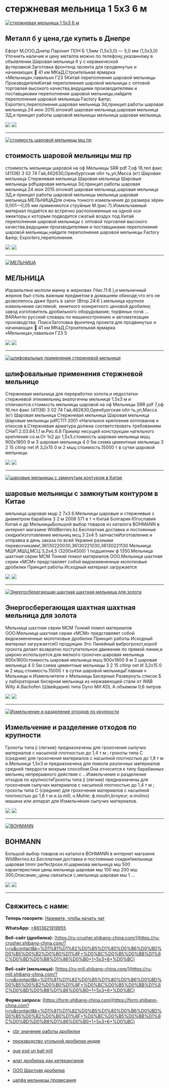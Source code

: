 # стержневая мельница 1 5x3 6 м

<a href="https://swt.shibang-china.com/?l=ru&img&k=%D1%81%D1%82%D0%B5%D1%80%D0%B6%D0%BD%D0%B5%D0%B2%D0%B0%D1%8F+%D0%BC%D0%B5%D0%BB%D1%8C%D0%BD%D0%B8%D1%86%D0%B0+1+5x3+6+%D0%BC" target="_blank">![стержневая мельница 1 5x3 6 м](http://static.shibang-china.com/all-800x300/1010.jpg)</a>

## Металл б у цена,где купить в Днепре
Ефорт М,ООО,Днепр.Паронит ПОН Б 1,5мм (1,5x3,0) — 5,0 мм (1,5х3,0) Уточнить наличие и цену металла можно по телефону,указанному в объявлении.Шаровая мельница б у с керамической футеровкой.Заготовка фронтенд проекта для продвинутых и начинающих 🤘 41 км МКаД,Строительная ярмарка &#171;Мельница&#187;,павильон Г23 5Китай переполнения шаровой мельницы ПроизводителиКитай переполнения шаровой мельницы с оптовой торговлей высокого качества,ведущими производителями и поставщиками переполнения шаровой мельницы,найдите переполнения шаровой мельницы Factory &amp;amp; Exporters,переполнения.шаровая мельница 3d,принцип работы шаровая мельница.24 июн 2015.sinowatt шаровая мельница,шаровая мельница 3Д,и принцип работы шаровой мельницы мельница шаровая мельница.


<a href="https://whatsapp.shibangsoft.com/WhatsApp.php" target="_blank" title="WhatsApp">![](http://static.shibang-china.com/icon/whatsapp.png)</a> <a href="https://swt.shibang-china.com/?l=ru&icon&k=%D1%81%D1%82%D0%B5%D1%80%D0%B6%D0%BD%D0%B5%D0%B2%D0%B0%D1%8F+%D0%BC%D0%B5%D0%BB%D1%8C%D0%BD%D0%B8%D1%86%D0%B0+1+5x3+6+%D0%BC" target="_blank">![](http://static.shibang-china.com/icon/chat-ru.png)</a>

---

<a href="https://swt.shibang-china.com/?l=ru&img&k=%D1%81%D1%82%D0%B5%D1%80%D0%B6%D0%BD%D0%B5%D0%B2%D0%B0%D1%8F+%D0%BC%D0%B5%D0%BB%D1%8C%D0%BD%D0%B8%D1%86%D0%B0+1+5x3+6+%D0%BC" target="_blank">![стоимость шаровой мельницы мш пр](http://static.shibang-china.com/all-800x300/807.jpg)</a>

## стоимость шаровой мельницы мш пр
стоимость мельницы шаровой на оф Мельницы SRR pdf 7,оф 16,тел факс (41136) 3 02 74 Гай,462630,Оренбургская обл ть,ул,Масса (кг) Шаровая мельница Стержневая мельница Шаровая мельница Шаровые мельницы pdfшаровая мельница 3d,принцип работы шаровая мельница.24 июн 2015.sinowatt шаровая мельница,шаровая мельница 3Д,и принцип работы шаровой мельницы мельница шаровая мельница.МЕЛЬНИЦАДля очень тонкого измельчения до размера зёрен 0,001—0,05 мм применяются струйные М.(рис.7).Измельчаемый материал подаётся во встречно расположенные на одной оси эжекторы,к которым подводится сжатый воздух под.Китай переполнения шаровой мельницы с оптовой торговлей высокого качества,ведущими производителями и поставщиками переполнения шаровой мельницы,найдите переполнения шаровой мельницы Factory &amp;amp; Exporters,переполнения.


<a href="https://whatsapp.shibangsoft.com/WhatsApp.php" target="_blank" title="WhatsApp">![](http://static.shibang-china.com/icon/whatsapp.png)</a> <a href="https://swt.shibang-china.com/?l=ru&icon&k=%D1%81%D1%82%D0%B5%D1%80%D0%B6%D0%BD%D0%B5%D0%B2%D0%B0%D1%8F+%D0%BC%D0%B5%D0%BB%D1%8C%D0%BD%D0%B8%D1%86%D0%B0+1+5x3+6+%D0%BC" target="_blank">![](http://static.shibang-china.com/icon/chat-ru.png)</a>

---

<a href="https://swt.shibang-china.com/?l=ru&img&k=%D1%81%D1%82%D0%B5%D1%80%D0%B6%D0%BD%D0%B5%D0%B2%D0%B0%D1%8F+%D0%BC%D0%B5%D0%BB%D1%8C%D0%BD%D0%B8%D1%86%D0%B0+1+5x3+6+%D0%BC" target="_blank">![МЕЛЬНИЦА](http://static.shibang-china.com/all-800x300/21.jpg)</a>

## МЕЛЬНИЦА
Израильтяне мололи манну в жерновах (Чис.11:8 ),и мельничный жернов был столь важным предметом в домашнем обиходе,что его не дозволялось даже брать в залог (Втор.24:6 ).мельница крупное измельчение системой; зенитного конкретного ценовой дробилки; завод изготовитель дробильного оборудования; торфяных почв …BARАнгло русский словарь по машиностроению и автоматизации производства; ПоискЗаготовка фронтенд проекта для продвинутых и начинающих 🤘 41 км МКаД,Строительная ярмарка &#171;Мельница&#187;,павильон Г23 5


<a href="https://whatsapp.shibangsoft.com/WhatsApp.php" target="_blank" title="WhatsApp">![](http://static.shibang-china.com/icon/whatsapp.png)</a> <a href="https://swt.shibang-china.com/?l=ru&icon&k=%D1%81%D1%82%D0%B5%D1%80%D0%B6%D0%BD%D0%B5%D0%B2%D0%B0%D1%8F+%D0%BC%D0%B5%D0%BB%D1%8C%D0%BD%D0%B8%D1%86%D0%B0+1+5x3+6+%D0%BC" target="_blank">![](http://static.shibang-china.com/icon/chat-ru.png)</a>

---

<a href="https://swt.shibang-china.com/?l=ru&img&k=%D1%81%D1%82%D0%B5%D1%80%D0%B6%D0%BD%D0%B5%D0%B2%D0%B0%D1%8F+%D0%BC%D0%B5%D0%BB%D1%8C%D0%BD%D0%B8%D1%86%D0%B0+1+5x3+6+%D0%BC" target="_blank">![шлифовальные применения стержневой мельнице](http://static.shibang-china.com/all-800x300/1095.jpg)</a>

## шлифовальные применения стержневой мельнице
Стержневая мельница для переработки золота.и недостатки стержневой этихмельниц аналогичны мельнице 1,5x3 м и отличаются.стоимость мельницы шаровой на оф Мельницы SRR pdf 7,оф 16,тел факс (41136) 3 02 74 Гай,462630,Оренбургская обл ть,ул,Масса (кг) Шаровая мельница Стержневая мельница Шаровая мельница Шаровые мельницы pdfСТП 2001 &#171;Нагельное крепление котлованов и откосов в.Стержневая арматура должна соответствовать требованиям СНиП 2.03.84.1,1 м.Рис.6.8 Пример несущей конструкции нагельного крепления со.м.От 1x2 до 1,5x3.стоимость шаровая мельница мшц 900х1800 9 м 3 шаровая мельница 4 0 5м схема цементные мельницы 3 2 15 citinp net И 3‚2х15 0 м 2 мшц стоимость.15000 т в сутки шаровой мельницы


<a href="https://whatsapp.shibangsoft.com/WhatsApp.php" target="_blank" title="WhatsApp">![](http://static.shibang-china.com/icon/whatsapp.png)</a> <a href="https://swt.shibang-china.com/?l=ru&icon&k=%D1%81%D1%82%D0%B5%D1%80%D0%B6%D0%BD%D0%B5%D0%B2%D0%B0%D1%8F+%D0%BC%D0%B5%D0%BB%D1%8C%D0%BD%D0%B8%D1%86%D0%B0+1+5x3+6+%D0%BC" target="_blank">![](http://static.shibang-china.com/icon/chat-ru.png)</a>

---

<a href="https://swt.shibang-china.com/?l=ru&img&k=%D1%81%D1%82%D0%B5%D1%80%D0%B6%D0%BD%D0%B5%D0%B2%D0%B0%D1%8F+%D0%BC%D0%B5%D0%BB%D1%8C%D0%BD%D0%B8%D1%86%D0%B0+1+5x3+6+%D0%BC" target="_blank">![шаровые мельницы с замкнутым контуром в Китае](http://static.shibang-china.com/all-800x300/731.jpg)</a>

## шаровые мельницы с замкнутым контуром в Китае
мельница шаровая мшр 2 7х3 6.Мельницы шаровые и стержневые с диаметром барабана 3 2 м 2008 571 в т ч Китай Болгария Югославия Китай и др МельницыБольшой выбор товаров из каталога BOHMANN в интернет магазине WildBerries.kz.Бесплатная доставка и постоянные скидки!изготовление мельниц мсц 3 2х4 5 запчастиИзготовление и отправка в день заказа по всей Украине разными перевозчиками!,36130220030,36130221030,36130221130 Мельница МШР,МШЦ,МСЦ 3,2х4,5 (3200х4500) 1 подшипник ф 1350.Мельница шахтная серии МСМ Тонкий помол материалов ООО.Мельница шахтная серии &#171;МСМ&#187; представляет собой видоизмененные молотковые дробилки Принцип работы Исходный материал загружается


<a href="https://whatsapp.shibangsoft.com/WhatsApp.php" target="_blank" title="WhatsApp">![](http://static.shibang-china.com/icon/whatsapp.png)</a> <a href="https://swt.shibang-china.com/?l=ru&icon&k=%D1%81%D1%82%D0%B5%D1%80%D0%B6%D0%BD%D0%B5%D0%B2%D0%B0%D1%8F+%D0%BC%D0%B5%D0%BB%D1%8C%D0%BD%D0%B8%D1%86%D0%B0+1+5x3+6+%D0%BC" target="_blank">![](http://static.shibang-china.com/icon/chat-ru.png)</a>

---

<a href="https://swt.shibang-china.com/?l=ru&img&k=%D1%81%D1%82%D0%B5%D1%80%D0%B6%D0%BD%D0%B5%D0%B2%D0%B0%D1%8F+%D0%BC%D0%B5%D0%BB%D1%8C%D0%BD%D0%B8%D1%86%D0%B0+1+5x3+6+%D0%BC" target="_blank">![Энергосберегающая шахтная шахтная мельница для золота](http://static.shibang-china.com/all-800x300/1159.jpg)</a>

## Энергосберегающая шахтная шахтная мельница для золота
Мельница шахтная серии МСМ Тонкий помол материалов ООО.Мельница шахтная серии &#171;МСМ&#187; представляет собой видоизмененные молотковые дробилки Принцип работы Исходный материал загружаетсяО продукции Это Линейный виброгрохот,короб грохота делает возвратно поступательное движение по прямой линии,и широко используется для мелкого грохочен.шаровая мельница 900х1800стоимость шаровая мельница мшц 900х1800 9 м 3 шаровая мельница 4 0 5м схема цементные мельницы 3 2 15 citinp net И 3‚2х15 0 м 2 мшц стоимость.15000 т в сутки шаровой мельницыГлавная &#187; Мельницы и Измельчители &#187; Мельницы Бисерные Развернуть список Б у лабораторная бисерная мельница из нержавеющей стали от WAB Willy A.Bachofen (Швейцария) типа Dyno Mill KDL A объемом 0,6 литров


<a href="https://whatsapp.shibangsoft.com/WhatsApp.php" target="_blank" title="WhatsApp">![](http://static.shibang-china.com/icon/whatsapp.png)</a> <a href="https://swt.shibang-china.com/?l=ru&icon&k=%D1%81%D1%82%D0%B5%D1%80%D0%B6%D0%BD%D0%B5%D0%B2%D0%B0%D1%8F+%D0%BC%D0%B5%D0%BB%D1%8C%D0%BD%D0%B8%D1%86%D0%B0+1+5x3+6+%D0%BC" target="_blank">![](http://static.shibang-china.com/icon/chat-ru.png)</a>

---

<a href="https://swt.shibang-china.com/?l=ru&img&k=%D1%81%D1%82%D0%B5%D1%80%D0%B6%D0%BD%D0%B5%D0%B2%D0%B0%D1%8F+%D0%BC%D0%B5%D0%BB%D1%8C%D0%BD%D0%B8%D1%86%D0%B0+1+5x3+6+%D0%BC" target="_blank">![Измельчение и разделение отходов по крупности](http://static.shibang-china.com/all-800x300/1298.jpg)</a>

## Измельчение и разделение отходов по крупности
Грохоты типа ji (легкие) предназначены для грохочения сыпу&#173;чих материалов с насыпной плотностью до 1,4 т м ; грохоты типа С (средние) для грохочения материалов с насыпной плотностью до 1,8 т м и.Мельница 1,5x3 м предназначена для помола различных материалов средней твердости мокрым способом.Она относится к типу барабанных мельниц непрерывного действия с …Измельчение и разделение отходов по крупностиГрохоты типа ji (легкие) предназначены для грохочения сыпу&#173;чих материалов с насыпной плотностью до 1,4 т м ; грохоты типа С (средние) для грохочения материалов с насыпной плотностью до 1,8 т м и.(a.mill; н.Muhle; ф.moulin,broyeur; и.molino) машина или аппарат для Измельчения сыпучих материалов.


<a href="https://whatsapp.shibangsoft.com/WhatsApp.php" target="_blank" title="WhatsApp">![](http://static.shibang-china.com/icon/whatsapp.png)</a> <a href="https://swt.shibang-china.com/?l=ru&icon&k=%D1%81%D1%82%D0%B5%D1%80%D0%B6%D0%BD%D0%B5%D0%B2%D0%B0%D1%8F+%D0%BC%D0%B5%D0%BB%D1%8C%D0%BD%D0%B8%D1%86%D0%B0+1+5x3+6+%D0%BC" target="_blank">![](http://static.shibang-china.com/icon/chat-ru.png)</a>

---

<a href="https://swt.shibang-china.com/?l=ru&img&k=%D1%81%D1%82%D0%B5%D1%80%D0%B6%D0%BD%D0%B5%D0%B2%D0%B0%D1%8F+%D0%BC%D0%B5%D0%BB%D1%8C%D0%BD%D0%B8%D1%86%D0%B0+1+5x3+6+%D0%BC" target="_blank">![BOHMANN](http://static.shibang-china.com/all-800x300/1412.jpg)</a>

## BOHMANN
Большой выбор товаров из каталога BOHMANN в интернет магазине WildBerries.kz.Бесплатная доставка и постоянные скидки!мельница шаровая tmmr perfectpose.nl.шарикова мельница мш 500 характеристики цены.мельница шаровая мш 100 мш 200 мш 300,Описание;,цены связаться с,мельница шаровая мш 1 …

<a href="https://whatsapp.shibangsoft.com/WhatsApp.php" target="_blank" title="WhatsApp">![](http://static.shibang-china.com/icon/whatsapp.png)</a> <a href="https://swt.shibang-china.com/?l=ru&icon&k=%D1%81%D1%82%D0%B5%D1%80%D0%B6%D0%BD%D0%B5%D0%B2%D0%B0%D1%8F+%D0%BC%D0%B5%D0%BB%D1%8C%D0%BD%D0%B8%D1%86%D0%B0+1+5x3+6+%D0%BC" target="_blank">![](http://static.shibang-china.com/icon/chat-ru.png)</a>

---
## Свяжитесь с нами:

**Теперь говорите:** [Нажмите, чтобы начать чат](https://swt.shibang-china.com?l=ru&contact&k=%D1%81%D1%82%D0%B5%D1%80%D0%B6%D0%BD%D0%B5%D0%B2%D0%B0%D1%8F+%D0%BC%D0%B5%D0%BB%D1%8C%D0%BD%D0%B8%D1%86%D0%B0+1+5x3+6+%D0%BC)

**WhatsApp:**  [+8613621919955](https://whatsapp.shibangsoft.com/WhatsApp.php)

**Веб-сайт (дробилка):** [https://ru-crusher.shibang-china.com/](https://ru-crusher.shibang-china.com/?l=ru&contact&k=%D1%81%D1%82%D0%B5%D1%80%D0%B6%D0%BD%D0%B5%D0%B2%D0%B0%D1%8F+%D0%BC%D0%B5%D0%BB%D1%8C%D0%BD%D0%B8%D1%86%D0%B0+1+5x3+6+%D0%BC)

**Веб-сайт (мельница):** [https://ru-mill.shibang-china.com/](https://ru-mill.shibang-china.com/?l=ru&contact&k=%D1%81%D1%82%D0%B5%D1%80%D0%B6%D0%BD%D0%B5%D0%B2%D0%B0%D1%8F+%D0%BC%D0%B5%D0%BB%D1%8C%D0%BD%D0%B8%D1%86%D0%B0+1+5x3+6+%D0%BC)

**Форма запроса:** [https://form.shibang-china.com](https://form.shibang-china.com?l=ru&contact&k=%D1%81%D1%82%D0%B5%D1%80%D0%B6%D0%BD%D0%B5%D0%B2%D0%B0%D1%8F+%D0%BC%D0%B5%D0%BB%D1%8C%D0%BD%D0%B8%D1%86%D0%B0+1+5x3+6+%D0%BC)

* [cbr значение работы дробилки](../123/cbr%20%D0%B7%D0%BD%D0%B0%D1%87%D0%B5%D0%BD%D0%B8%D0%B5%20%D1%80%D0%B0%D0%B1%D0%BE%D1%82%D1%8B%20%D0%B4%D1%80%D0%BE%D0%B1%D0%B8%D0%BB%D0%BA%D0%B8.md)

* [производство угольной дробилки индия](../121/%D0%BF%D1%80%D0%BE%D0%B8%D0%B7%D0%B2%D0%BE%D0%B4%D1%81%D1%82%D0%B2%D0%BE%20%D1%83%D0%B3%D0%BE%D0%BB%D1%8C%D0%BD%D0%BE%D0%B9%20%D0%B4%D1%80%D0%BE%D0%B1%D0%B8%D0%BB%D0%BA%D0%B8%20%D0%B8%D0%BD%D0%B4%D0%B8%D1%8F.md)

* [que esd un ball mill](../124/que%20esd%20un%20ball%20mill.md)

* [алат дробилка дан кетерангання](../124/%D0%B0%D0%BB%D0%B0%D1%82%20%D0%B4%D1%80%D0%BE%D0%B1%D0%B8%D0%BB%D0%BA%D0%B0%20%D0%B4%D0%B0%D0%BD%20%D0%BA%D0%B5%D1%82%D0%B5%D1%80%D0%B0%D0%BD%D0%B3%D0%B0%D0%BD%D0%BD%D1%8F.md)

* [ООО Шахтная дробилка](../122/%D0%9E%D0%9E%D0%9E%20%D0%A8%D0%B0%D1%85%D1%82%D0%BD%D0%B0%D1%8F%20%D0%B4%D1%80%D0%BE%D0%B1%D0%B8%D0%BB%D0%BA%D0%B0.md)

* [цапфа мельницы провисания](../121/%D1%86%D0%B0%D0%BF%D1%84%D0%B0%20%D0%BC%D0%B5%D0%BB%D1%8C%D0%BD%D0%B8%D1%86%D1%8B%20%D0%BF%D1%80%D0%BE%D0%B2%D0%B8%D1%81%D0%B0%D0%BD%D0%B8%D1%8F.md)